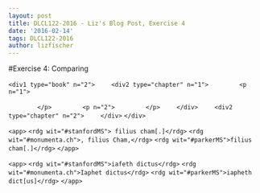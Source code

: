 ```yaml
---
layout: post
title: DLCL122-2016 - Liz's Blog Post, Exercise 4
date: '2016-02-14'
tags: DLCL122-2016
author: lizfischer
---
```


#Exercise 4: Comparing

`<div1 type="book" n="2">`
`    <div2 type="chapter" n="1">`
`        <p n="1">`
        
`        </p>`
`        <p n="2">`
`        </p>`
`    </div>`
`    <div2 type="chapter" n="2">`
`    </div>`
`</div>`

`<app>`
	`<rdg wit="#stanfordMS"> filius cham[.]</rdg>`
	`<rdg wit="#monumenta.ch">, filius Cham,</rdg>`
	`<rdg wit="#parkerMS">filius cham[.]</rdg>`
`</app>`

`<app>`
	`<rdg wit="#stanfordMS">iafeth dictus</rdg>`
	`<rdg wit="#monumenta.ch">Iaphet dictus</rdg>`
	`<rdg wit="#parkerMS">iapheth dict[us]</rdg>`
`</app>`
